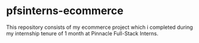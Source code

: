 # pfsinterns-ecommerce
This repository consists of my ecommerce project which i completed during my internship tenure of 1 month at Pinnacle Full-Stack Interns.

